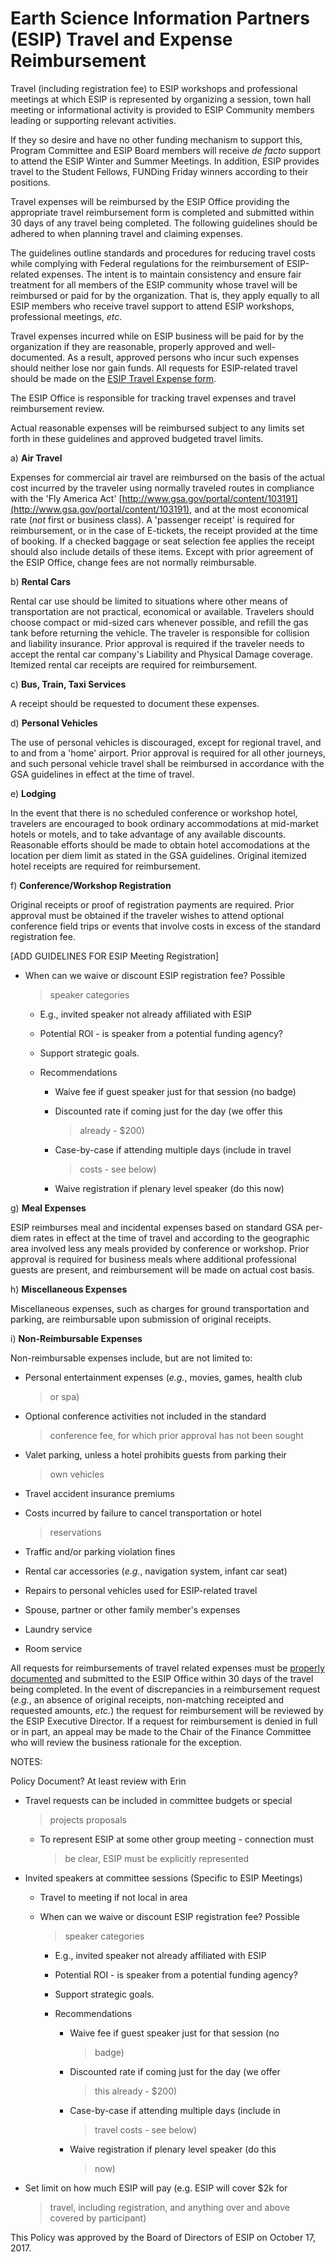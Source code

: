 **Earth Science Information Partners (ESIP)** Travel and Expense Reimbursement
==============================================================================

Travel (including registration fee) to ESIP workshops and professional
meetings at which ESIP is represented by organizing a session, town hall
meeting or informational activity is provided to ESIP Community members
leading or supporting relevant activities.

If they so desire and have no other funding mechanism to support this,
Program Committee and ESIP Board members will receive *de facto* support
to attend the ESIP Winter and Summer Meetings. In addition, ESIP
provides travel to the Student Fellows, FUNDing Friday winners according
to their positions.

Travel expenses will be reimbursed by the ESIP Office providing the
appropriate travel reimbursement form is completed and submitted within
30 days of any travel being completed. The following guidelines should
be adhered to when planning travel and claiming expenses.

The guidelines outline standards and procedures for reducing travel
costs while complying with Federal regulations for the reimbursement of
ESIP-related expenses. The intent is to maintain consistency and ensure
fair treatment for all members of the ESIP community whose travel will
be reimbursed or paid for by the organization. That is, they apply
equally to all ESIP members who receive travel support to attend ESIP
workshops, professional meetings, *etc*.

Travel expenses incurred while on ESIP business will be paid for by the
organization if they are reasonable, properly approved and
well-documented. As a result, approved persons who incur such expenses
should neither lose nor gain funds. All requests for ESIP-related travel
should be made on the [ESIP Travel Expense
form](https://drive.google.com/open?id=1A4W-U4UEhi8dP5tX5tpUh3kloxCdpHov).

The ESIP Office is responsible for tracking travel expenses and travel
reimbursement review.

Actual reasonable expenses will be reimbursed subject to any limits set
forth in these guidelines and approved budgeted travel limits.

a\) **Air Travel**

Expenses for commercial air travel are reimbursed on the basis of the
actual cost incurred by the traveler using normally traveled routes in
compliance with the 'Fly America Act'
[http://www.gsa.gov/portal/content/103191](http://www.gsa.gov/portal/content/103191),
and at the most economical rate (_not_ first or business
class). A 'passenger receipt' is required for reimbursement, or in the
case of E-tickets, the receipt provided at the time of booking. If a
checked baggage or seat selection fee applies the receipt should also
include details of these items. Except with prior agreement of the ESIP
Office, change fees are not normally reimbursable.

b\) **Rental Cars**

Rental car use should be limited to situations where other means of
transportation are not practical, economical or available. Travelers
should choose compact or mid-sized cars whenever possible, and refill
the gas tank before returning the vehicle. The traveler is responsible
for collision and liability insurance. Prior approval is required if the
traveler needs to accept the rental car company's Liability and Physical
Damage coverage. Itemized rental car receipts are required for
reimbursement.

c\) **Bus, Train, Taxi Services**

A receipt should be requested to document these expenses.

d\) **Personal Vehicles**

The use of personal vehicles is discouraged, except for regional travel,
and to and from a 'home' airport. Prior approval is required for all
other journeys, and such personal vehicle travel shall be reimbursed in
accordance with the GSA guidelines in effect at the time of travel.

e\) **Lodging**

In the event that there is no scheduled conference or workshop hotel,
travelers are encouraged to book ordinary accommodations at mid-market
hotels or motels, and to take advantage of any available discounts.
Reasonable efforts should be made to obtain hotel accomodations at the
location per diem limit as stated in the GSA guidelines. Original
itemized hotel receipts are required for reimbursement.

f\) **Conference/Workshop Registration**

Original receipts or proof of registration payments are required. Prior
approval must be obtained if the traveler wishes to attend optional
conference field trips or events that involve costs in excess of the
standard registration fee.

\[ADD GUIDELINES FOR ESIP Meeting Registration\]

-   When can we waive or discount ESIP registration fee? Possible
    > speaker categories

    -   E.g., invited speaker not already affiliated with ESIP

    -   Potential ROI - is speaker from a potential funding agency?

    -   Support strategic goals.

    -   Recommendations

        -   Waive fee if guest speaker just for that session (no badge)

        -   Discounted rate if coming just for the day (we offer this
            > already - \$200)

        -   Case-by-case if attending multiple days (include in travel
            > costs - see below)

        -   Waive registration if plenary level speaker (do this now)

g\) **Meal Expenses**

ESIP reimburses meal and incidental expenses based on standard GSA
per-diem rates in effect at the time of travel and according to the
geographic area involved less any meals provided by conference or
workshop. Prior approval is required for business meals where additional
professional guests are present, and reimbursement will be made on
actual cost basis.

h\) **Miscellaneous Expenses**

Miscellaneous expenses, such as charges for ground transportation and
parking, are reimbursable upon submission of original receipts.

i\) **Non-Reimbursable Expenses**

Non-reimbursable expenses include, but are not limited to:

-   Personal entertainment expenses (*e.g.*, movies, games, health club
    > or spa)

-   Optional conference activities not included in the standard
    > conference fee, for which prior approval has not been sought

-   Valet parking, unless a hotel prohibits guests from parking their
    > own vehicles

-   Travel accident insurance premiums

-   Costs incurred by failure to cancel transportation or hotel
    > reservations

-   Traffic and/or parking violation fines

-   Rental car accessories (*e.g.*, navigation system, infant car seat)

-   Repairs to personal vehicles used for ESIP-related travel

-   Spouse, partner or other family member's expenses

-   Laundry service

-   Room service

All requests for reimbursements of travel related expenses must be
[properly
documented](https://drive.google.com/open?id=1A4W-U4UEhi8dP5tX5tpUh3kloxCdpHov)
and submitted to the ESIP Office within 30 days of the travel being
completed. In the event of discrepancies in a reimbursement request
(*e.g.*, an absence of original receipts, non-matching receipted and
requested amounts, *etc.*) the request for reimbursement will be
reviewed by the ESIP Executive Director. If a request for reimbursement
is denied in full or in part, an appeal may be made to the Chair of the
Finance Committee who will review the business rationale for the
exception.

NOTES:

Policy Document? At least review with Erin

-   Travel requests can be included in committee budgets or special
    > projects proposals

    -   To represent ESIP at some other group meeting - connection must
        > be clear, ESIP must be explicitly represented

-   Invited speakers at committee sessions (Specific to ESIP Meetings)

    -   Travel to meeting if not local in area

    -   When can we waive or discount ESIP registration fee? Possible
        > speaker categories

        -   E.g., invited speaker not already affiliated with ESIP

        -   Potential ROI - is speaker from a potential funding agency?

        -   Support strategic goals.

        -   Recommendations

            -   Waive fee if guest speaker just for that session (no
                > badge)

            -   Discounted rate if coming just for the day (we offer
                > this already - \$200)

            -   Case-by-case if attending multiple days (include in
                > travel costs - see below)

            -   Waive registration if plenary level speaker (do this
                > now)

-   Set limit on how much ESIP will pay (e.g. ESIP will cover \$2k for
    > travel, including registration, and anything over and above
    > covered by participant)

This Policy was approved by the Board of Directors of ESIP on October 17, 2017.
